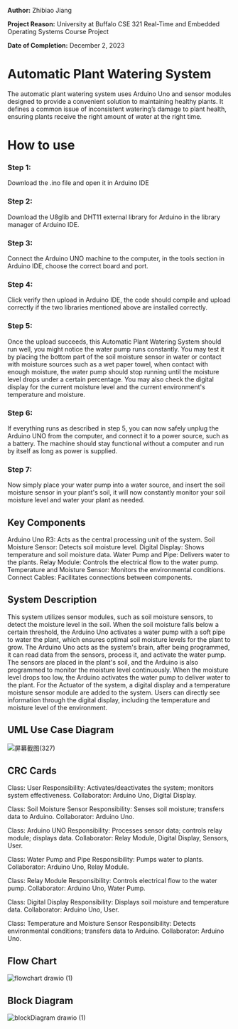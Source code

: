 **Author:** Zhibiao Jiang

**Project Reason:** University at Buffalo CSE 321 Real-Time and Embedded Operating Systems Course Project

**Date of Completion:** December 2, 2023
# Automatic Plant Watering System

The automatic plant watering system uses Arduino Uno and sensor modules designed to provide a convenient solution to maintaining healthy plants. It defines a common issue of inconsistent watering’s damage to plant health, ensuring plants receive the right amount of water at the right time.

# How to use
### Step 1: 
Download the .ino file and open it in Arduino IDE
### Step 2: 
Download the U8glib and DHT11 external library for Arduino in the library manager of Arduino IDE.
### Step 3: 
Connect the Arduino UNO machine to the computer, in the tools section in Arduino IDE, choose the correct board and port.
### Step 4:
Click verify then upload in Arduino IDE, the code should compile and upload correctly if the two libraries mentioned above are installed correctly.
### Step 5: 
Once the upload succeeds, this Automatic Plant Watering System should run well, you might notice the water pump runs constantly. 
You may test it by placing the bottom part of the soil moisture sensor in water or contact with moisture sources such as a wet paper towel, when contact with enough moisture, the water pump should stop running until the moisture level drops under a certain percentage.
You may also check the digital display for the current moisture level and the current environment's temperature and moisture.
### Step 6:
If everything runs as described in step 5, you can now safely unplug the Arduino UNO from the computer, and connect it to a power source, such as a battery. The machine should stay functional without a computer and run by itself as long as power is supplied.
### Step 7:
Now simply place your water pump into a water source, and insert the soil moisture sensor in your plant's soil, it will now constantly monitor your soil moisture level and water your plant as needed.
## Key Components
Arduino Uno R3: Acts as the central processing unit of the system.
Soil Moisture Sensor: Detects soil moisture level.
Digital Display: Shows temperature and soil moisture data.
Water Pump and Pipe: Delivers water to the plants.
Relay Module: Controls the electrical flow to the water pump.
Temperature and Moisture Sensor: Monitors the environmental conditions.
Connect Cables: Facilitates connections between components.

## System Description
This system utilizes sensor modules, such as soil moisture sensors, to detect the moisture level in the soil. When the soil moisture falls below a certain threshold, the Arduino Uno activates a water pump with a soft pipe to water the plant, which ensures optimal soil moisture levels for the plant to grow.
The Arduino Uno acts as the system's brain, after being programmed, it can read data from the sensors, process it, and activate the water pump. The sensors are placed in the plant's soil, and the Arduino is also programmed to monitor the moisture level continuously. When the moisture level drops too low, the Arduino activates the water pump to deliver water to the plant.
For the Actuator of the system, a digital display and a temperature moisture sensor module are added to the system. Users can directly see information through the digital display, including the temperature and moisture level of the environment.

## UML Use Case Diagram
![屏幕截图(327)](https://github.com/CodeChickenACG/CSE321TermPj-AutoWateringSystem/assets/86710386/6d70eaab-0493-4a21-bc74-198d8986c782)

## CRC Cards
Class: User
Responsibility: Activates/deactivates the system; monitors system effectiveness.
Collaborator: Arduino Uno, Digital Display.

Class: Soil Moisture Sensor
Responsibility: Senses soil moisture; transfers data to Arduino.
Collaborator: Arduino Uno.

Class: Arduino UNO
Responsibility: Processes sensor data; controls relay module; displays data.
Collaborator: Relay Module, Digital Display, Sensors, User.

Class: Water Pump and Pipe
Responsibility: Pumps water to plants.
Collaborator: Arduino Uno, Relay Module.

Class: Relay Module
Responsibility: Controls electrical flow to the water pump.
Collaborator: Arduino Uno, Water Pump.

Class: Digital Display
Responsibility: Displays soil moisture and temperature data.
Collaborator: Arduino Uno, User.

Class: Temperature and Moisture Sensor
Responsibility: Detects environmental conditions; transfers data to Arduino.
Collaborator: Arduino Uno.

## Flow Chart
![flowchart drawio (1)](https://github.com/CodeChickenACG/CSE321TermPj-AutoWateringSystem/assets/86710386/3f36fd15-8295-4572-82cf-ba9fdc0ae0bb)

## Block Diagram
![blockDiagram drawio (1)](https://github.com/CodeChickenACG/CSE321TermPj-AutoWateringSystem/assets/86710386/818ec5ee-9dc7-4b70-9e8c-345374799ea8)


